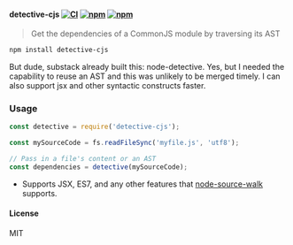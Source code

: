 #### detective-cjs [![CI](https://github.com/dependents/node-detective-cjs/actions/workflows/ci.yml/badge.svg)](https://github.com/dependents/node-detective-cjs/actions/workflows/ci.yml) [![npm](https://img.shields.io/npm/v/detective-cjs)](https://www.npmjs.com/package/detective-cjs) [![npm](https://img.shields.io/npm/dm/detective-cjs)](https://www.npmjs.com/package/detective-cjs)

> Get the dependencies of a CommonJS module by traversing its AST

```sh
npm install detective-cjs
```

But dude, substack already built this: node-detective. Yes, but I needed the capability to reuse an AST
and this was unlikely to be merged timely. I can also support jsx and other syntactic constructs faster.

### Usage

```js
const detective = require('detective-cjs');

const mySourceCode = fs.readFileSync('myfile.js', 'utf8');

// Pass in a file's content or an AST
const dependencies = detective(mySourceCode);
```

* Supports JSX, ES7, and any other features that [node-source-walk](https://github.com/dependents/node-source-walk) supports.

#### License

MIT
